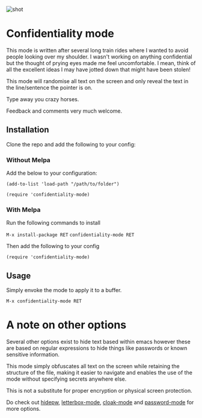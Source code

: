 ![shot](./conf-mode.jpg)

# Confidentiality mode

 This mode is written after several long train rides where I wanted to avoid people looking over my shoulder. I wasn't working on anything confidential but the thought of prying eyes made me feel uncomfortable. I mean, think of all the excellent ideas I may have jotted down that might have been stolen!

 This mode will randomise all text on the screen and only reveal the text in the line/sentence the pointer is on.

 Type away you crazy horses.

 Feedback and comments very much welcome.

## Installation

Clone the repo and add the following to your config:

### Without Melpa
Add the below to your configuration:

`(add-to-list 'load-path "/path/to/folder")`


`(require 'confidentiality-mode)`

### With Melpa
Run the following commands to install

`M-x install-package RET`
`confidentiality-mode RET`

Then add the following to your config

```elisp
(require 'confidentiality-mode)
```


## Usage

Simply envoke the mode to apply it to a buffer.

`M-x confidentiality-mode RET`

# A note on other options

Several other options exist to hide text based within emacs however these are based on regular expressions to hide things like passwords or known sensitive information. 

This mode simply obfuscates all text on the screen while retaining the structure of the file, making it easier to navigate and enables the use of the mode without specifying secrets anywhere else. 

This is not a substitute for proper encryption or physical screen protection. 

Do check out [hidepw](https://melpa.org/#/hidepw), [letterbox-mode]( https://melpa.org/#/letterbox-mode), [cloak-mode](https://melpa.org/#/cloak-mode) and [password-mode](https://melpa.org/#/password-mode) for more options. 
